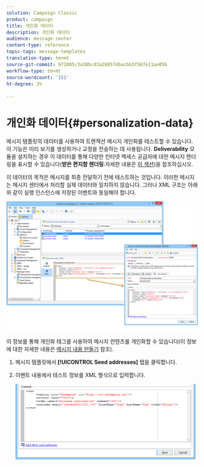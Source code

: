 ```yaml
---
solution: Campaign Classic
product: campaign
title: 개인화 데이터
description: 개인화 데이터
audience: message-center
content-type: reference
topic-tags: message-templates
translation-type: tm+mt
source-git-commit: 972885c3a38bcd3a260574bacbb3f507e11ae05b
workflow-type: tm+mt
source-wordcount: '151'
ht-degree: 3%

---
```



# 개인화 데이터{#personalization-data}

메시지 템플릿의 데이터를 사용하여 트랜잭션 메시지 개인화를 테스트할 수 있습니다. 이 기능은 미리 보기를 생성하거나 교정을 전송하는 데 사용됩니다. **Deliverability** 모듈을 설치하는 경우 이 데이터를 통해 다양한 인터넷 액세스 공급자에 대한 메시지 렌더링을 표시할 수 있습니다(**받은 편지함 렌더링**:자세한 내용은 [이 섹션](../../delivery/using/inbox-rendering.md))을 참조하십시오.

이 데이터의 목적은 메시지를 최종 전달하기 전에 테스트하는 것입니다. 이러한 메시지는 메시지 센터에서 처리할 실제 데이터와 일치하지 않습니다. 그러나 XML 구조는 아래와 같이 실행 인스턴스에 저장된 이벤트와 동일해야 합니다.

![](assets/messagecenter_create_custo_006.png)

이 정보를 통해 개인화 태그를 사용하여 메시지 컨텐츠를 개인화할 수 있습니다(이 정보에 대한 자세한 내용은 [메시지 내용 만들기](../../message-center/using/creating-message-content.md) 참조).

1. 메시지 템플릿에서 **[!UICONTROL Seed addresses]** 탭을 클릭합니다.
1. 이벤트 내용에서 테스트 정보를 XML 형식으로 입력합니다.

   ![](assets/messagecenter_create_custo_001.png)
